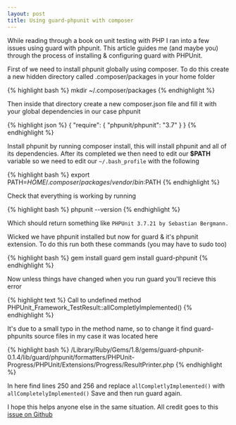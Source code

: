 ```yaml
---
layout: post
title: Using guard-phpunit with composer
---
```


While reading through a book on unit testing with PHP I ran into a few issues using guard with phpunit. This article guides me (and maybe you) through the process of installing & configuring guard with PHPUnit.

First of we need to install phpunit globally using composer. To do this create a new hidden directory called .composer/packages in your home folder

{% highlight bash %}
mkdir ~/.composer/packages
{% endhighlight %}

Then inside that directory create a new composer.json file and fill it with your global dependencies in our case phpunit

{% highlight json %}
{
    "require": {
        "phpunit/phpunit": "3.7"
    }
}
{% endhighlight %}

Install phpunit by running composer install, this will install phpunit and all of its dependencies. After its completed we then need to edit our __$PATH__ variable so we need to edit our `~/.bash_profile` with the following

{% highlight bash %}
export PATH=$HOME/.composer/packages/vendor/bin:$PATH
{% endhighlight %}

Check that everything is working by running

{% highlight bash %}
phpunit --version
{% endhighlight %}

Which should return something like `PHPUnit 3.7.21 by Sebastian Bergmann.`

Wicked we have phpunit installed but now for guard & it's phpunit extension. To do this run both these commands (you may have to sudo too)

{% highlight bash %}
gem install guard
gem install guard-phpunit
{% endhighlight %}

Now unless things have changed when you run guard you'll recieve this error

{% highlight text %}
Call to undefined method PHPUnit_Framework_TestResult::allCompletlyImplemented()
{% endhighlight %}

It's due to a small typo in the method name, so to change it find guard-phpunits source files in my case it was located here

{% highlight bash %}
/Library/Ruby/Gems/1.8/gems/guard-phpunit-0.1.4/lib/guard/phpunit/formatters/PHPUnit-Progress/PHPUnit/Extensions/Progress/ResultPrinter.php
{% endhighlight %}

In here find lines 250 and 256 and replace `allCompletlyImplemented()` with `allCompletelyImplemented()` Save and then run guard again.

I hope this helps anyone else in the same situation. All credit goes to this [issue on Github](https://github.com/Maher4Ever/guard-phpunit/issues/10)